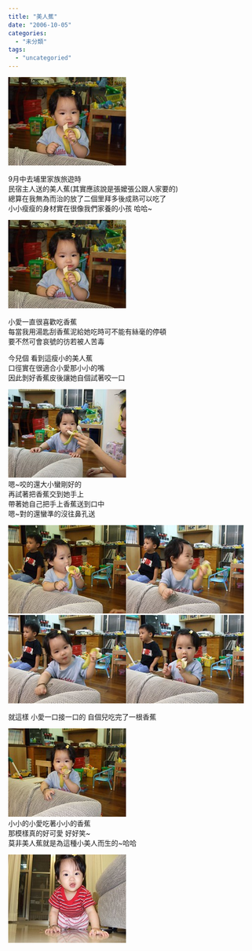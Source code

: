 ```yaml
---
title: "美人蕉"
date: "2006-10-05"
categories: 
  - "未分類"
tags: 
  - "uncategoried"
---
```


![](images/261315096_f5d3ddb847_m.jpg)

9月中去埔里家族旅遊時  
民宿主人送的美人蕉(其實應該說是張嬤張公跟人家要的)  
總算在我無為而治的放了二個里拜多後成熟可以吃了  
小小瘦瘦的身材實在很像我們家養的小孩 哈哈~  

![](images/261315096_f5d3ddb847_m.jpg)

小愛一直很喜歡吃香蕉  
每當我用湯匙刮香蕉泥給她吃時可不能有絲毫的停頓  
要不然可會哀號的彷若被人苦毒

今兒個 看到這瘦小的美人蕉  
口徑實在很適合小愛那小小的嘴  
因此剝好香蕉皮後讓她自個試著咬一口

![](images/261315259_760ced3f60_m.jpg)  
嗯~咬的還大小蠻剛好的  
再試著把香蕉交到她手上  
帶著她自己把手上香蕉送到口中  
嗯~對的還蠻準的沒往鼻孔送

![](images/261315185_2d67c3d843_m.jpg)![](images/261315167_61b7f21be5_m.jpg)![](images/261315139_b80b42ddbd_m.jpg)![](images/261315119_de3a456d7f_m.jpg)

就這樣 小愛一口接一口的 自個兒吃完了一根香蕉

![](images/261315052_056d6c3f95_m.jpg)  
小小的小愛吃著小小的香蕉  
那模樣真的好可愛 好好笑~  
莫非美人蕉就是為這種小美人而生的~哈哈

![](images/261314913_f26dc2520f_m.jpg)

